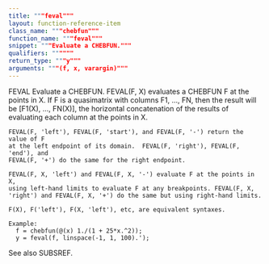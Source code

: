 ```yaml
---
title: """feval"""
layout: function-reference-item
class_name: """chebfun"""
function_name: """feval"""
snippet: """Evaluate a CHEBFUN."""
qualifiers: """"""
return_type: """y"""
arguments: """(f, x, varargin)"""
---
```


 FEVAL   Evaluate a CHEBFUN.
    FEVAL(F, X) evaluates a CHEBFUN F at the points in X.  If F is a quasimatrix
    with columns F1, ..., FN, then the result will be [F1(X), ..., FN(X)], the
    horizontal concatenation of the results of evaluating each column at the
    points in X.
 
    FEVAL(F, 'left'), FEVAL(F, 'start'), and FEVAL(F, '-') return the value of F
    at the left endpoint of its domain.  FEVAL(F, 'right'), FEVAL(F, 'end'), and
    FEVAL(F, '+') do the same for the right endpoint.
 
    FEVAL(F, X, 'left') and FEVAL(F, X, '-') evaluate F at the points in X,
    using left-hand limits to evaluate F at any breakpoints. FEVAL(F, X,
    'right') and FEVAL(F, X, '+') do the same but using right-hand limits.
 
    F(X), F('left'), F(X, 'left'), etc, are equivalent syntaxes. 
 
    Example:
      f = chebfun(@(x) 1./(1 + 25*x.^2));
      y = feval(f, linspace(-1, 1, 100).');
 
  See also SUBSREF.
